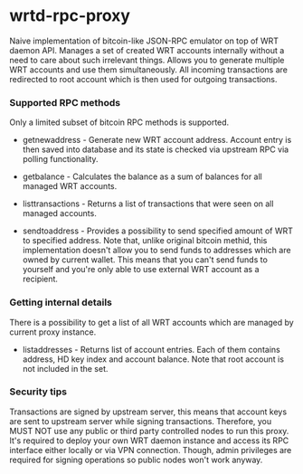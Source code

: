 # wrtd-rpc-proxy
Naive implementation of bitcoin-like JSON-RPC emulator on top of WRT daemon API. Manages a set of created WRT accounts internally without a need to care about such irrelevant things. Allows you to generate multiple WRT accounts and use them simultaneously. All incoming transactions are redirected to root account which is then used for outgoing transactions.

### Supported RPC methods

Only a limited subset of bitcoin RPC methods is supported.

* getnewaddress - Generate new WRT account address. Account entry is then saved into database and its state is checked via upstream RPC via polling functionality.

* getbalance - Calculates the balance as a sum of balances for all managed WRT accounts.

* listtransactions - Returns a list of transactions that were seen on all managed accounts.

* sendtoaddress - Provides a possibility to send specified amount of WRT to specified address. Note that, unlike original bitcoin methid, this implementation doesn't allow you to send funds to addresses which are owned by current wallet. This means that you can't send funds to yourself and you're only able to use external WRT account as a recipient.

### Getting internal details

There is a possibility to get a list of all WRT accounts which are managed by current proxy instance.

* listaddresses - Returns list of account entries. Each of them contains address, HD key index and account balance. Note that root account is not included in the set.

### Security tips

Transactions are signed by upstream server, this means that account keys are sent to upstream server while signing transactions. Therefore, you MUST NOT use any public or third party controlled nodes to run this proxy. It's required to deploy your own WRT daemon instance and access its RPC interface either locally or via VPN connection. Though, admin privileges are required for signing operations so public nodes won't work anyway.
